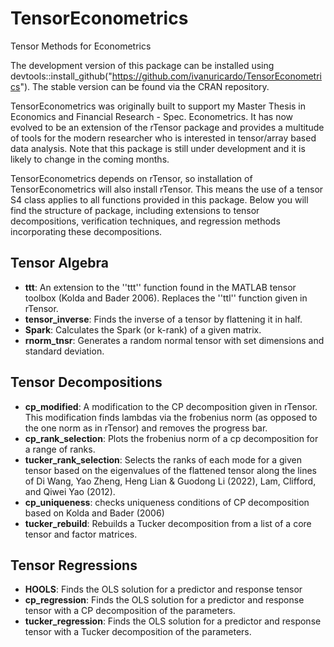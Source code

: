 # TensorEconometrics
Tensor Methods for Econometrics

The development version of this package can be installed using devtools::install_github("https://github.com/ivanuricardo/TensorEconometrics").
The stable version can be found via the CRAN repository.

TensorEconometrics was originally built to support my Master Thesis in Economics and Financial Research - Spec. Econometrics.
It has now evolved to be an extension of the rTensor package and provides a multitude of tools for the modern researcher who is interested in tensor/array based data analysis. 
Note that this package is still under development and it is likely to change in the coming months.


TensorEconometrics depends on rTensor, so installation of TensorEconometrics will also install rTensor. 
This means the use of a tensor S4 class applies to all functions provided in this package.
Below you will find the structure of package, including extensions to tensor decompositions, verification techniques, and regression methods incorporating these decompositions.

## Tensor Algebra

- **ttt**: An extension to the ''ttt'' function found in the MATLAB tensor toolbox (Kolda and Bader 2006). Replaces the ''ttl'' function given in rTensor.
- **tensor_inverse**: Finds the inverse of a tensor by flattening it in half. 
- **Spark**: Calculates the Spark (or k-rank) of a given matrix. 
- **rnorm_tnsr**: Generates a random normal tensor with set dimensions and standard deviation.

## Tensor Decompositions

- **cp_modified**: A modification to the CP decomposition given in rTensor. This modification finds lambdas via the frobenius norm (as opposed to the one norm as in rTensor) and removes the progress bar.
- **cp_rank_selection**: Plots the frobenius norm of a cp decomposition for a range of ranks.
- **tucker_rank_selection**: Selects the ranks of each mode for a given tensor based on the eigenvalues of the flattened tensor along the lines of Di Wang, Yao Zheng, Heng Lian & Guodong Li (2022), Lam, Clifford, and Qiwei Yao (2012).
- **cp_uniqueness**: checks uniqueness conditions of CP decomposition based on Kolda and Bader (2006)
- **tucker_rebuild**: Rebuilds a Tucker decomposition from a list of a core tensor and factor matrices.

## Tensor Regressions

- **HOOLS**: Finds the OLS solution for a predictor and response tensor
- **cp_regression**: Finds the OLS solution for a predictor and response tensor with a CP decomposition of the parameters. 
- **tucker_regression**: Finds the OLS solution for a predictor and response tensor with a Tucker decomposition of the parameters.